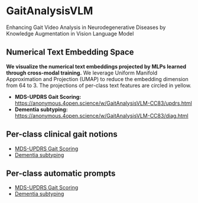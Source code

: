 # GaitAnalysisVLM
Enhancing Gait Video Analysis in Neurodegenerative Diseases by Knowledge Augmentation in Vision Language Model
## Numerical Text Embedding Space
**We visualize the numerical text embeddings projected by MLPs learned through cross-modal training.** We leverage Uniform Manifold Approximation and Projection (UMAP) to reduce the embedding dimension from 64 to 3. The projections of per-class text features are circled in yellow. 
* **MDS-UPDRS Gait Scoring:** 
  https://anonymous.4open.science/w/GaitAnalysisVLM-CC83/updrs.html
* **Dementia subtyping:** 
  https://anonymous.4open.science/w/GaitAnalysisVLM-CC83/diag.html
## Per-class clinical gait notions
* [MDS-UPDRS Gait Scoring](clinical_notions/MDS-UPDRS_Gait.txt)
* [Dementia subtyping](clinical_notions/Diagnostic_groups.txt)
## Per-class automatic prompts
* [MDS-UPDRS Gait Scoring](Automatic_prompts/MDS-UPDRS_Gait.txt)
* [Dementia subtyping](Automatic_prompts/Diagnostic_groups.txt)

